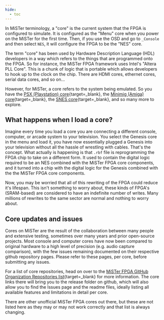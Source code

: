 ```yaml
---
hide:
  - toc
---
```


In MiSTer terminology, a "core" is the current system that the FPGA is configured to simulate. It is configured as the "Menu" core when you power on the MiSTer for the first time. Then, if you use the OSD and go to `_Console` and then select `NES`, it will configure the FPGA to be the "NES" core.

The term "core" has been used by Hardware Description Language (HDL) developers in a way which refers to the things that are programmed onto the FPGA. So for instance, the MiSTer FPGA framework uses Intel's "Altera PLL Core". This is a chunk of logic that is portable which allows developers to hook up to the clock on the chip. There are HDMI cores, ethernet cores, serial data cores, and so on...

However, for MiSTer, a core refers to the system being emulated. So you have the [PSX (Playstation) core](https://github.com/MiSTer-devel/PSX_MiSTer){target=_blank}, the [Minimig (Amiga) core](https://github.com/MiSTer-devel/Minimig-AGA_MiSTer){target=_blank}, the [SNES core](https://github.com/MiSTer-devel/SNES_MiSTer){target=_blank}, and so many more to explore.

## What happens when I load a core?

Imagine every time you load a core you are connecting a different console, computer, or arcade system to your television. You select the Genesis core in the menu and load it, you have now essentially plugged a Genesis into your television without all the hassle of wrestling with cables. That's the concept. What actually is happening is that `.rbf` file is reprogramming the FPGA chip to take on a different form. It used to contain the digital logic required to be an NES combined with the MiSTer FPGA core components, and it turned into a chip with the digital logic for the Genesis combined with the the MiSTer FPGA core components.

Now, you may be worried that all of this rewriting of the FPGA could reduce it's lifespan. This isn't something to worry about, these kinds of FPGA's (SRAM-based) are considered to have an indefinite number of writes. Many millions of rewrites to the same sector are normal and nothing to worry about.

## Core updates and issues

Cores on MiSTer are the result of the collaboration between many people and extensive testing, sometimes over many years and prior open-source projects. Most console and computer cores have now been compared to original hardware to a high level of precision (e.g. audio capture comparison), with the few issues remaining documented on their respective github repository pages. Please refer to these pages, per core, before submitting any issues.

For a list of core repositories, head on over to the [MiSTer FPGA GitHub Organization Repositories list](https://github.com/MiSTer-devel){target=_blank} for more information. The core links there will bring you to the release folder on github, which will also allow you to find the Issues page and the readme files, ideally listing all available features and limitations in detail per core.

There are other unofficial MiSTer FPGA cores out there, but these are not listed here as they may or may not work correctly and that list is always changing.
